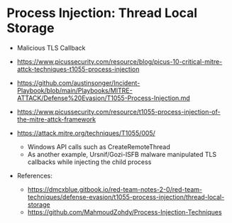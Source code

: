 # Process Injection: Thread Local Storage

- Malicious TLS Callback
- https://www.picussecurity.com/resource/blog/picus-10-critical-mitre-attck-techniques-t1055-process-injection
- https://github.com/austinsonger/Incident-Playbook/blob/main/Playbooks/MITRE-ATTACK/Defense%20Evasion/T1055-Process-Injection.md
- https://www.picussecurity.com/resource/t1055-process-injection-of-the-mitre-attck-framework
- https://attack.mitre.org/techniques/T1055/005/

    * Windows API calls such as CreateRemoteThread
    * As another example, Ursnif/Gozi-ISFB malware manipulated TLS callbacks while injecting the child process
- References:
     * https://dmcxblue.gitbook.io/red-team-notes-2-0/red-team-techniques/defense-evasion/t1055-process-injection/thread-local-storage
     * https://github.com/MahmoudZohdy/Process-Injection-Techniques
